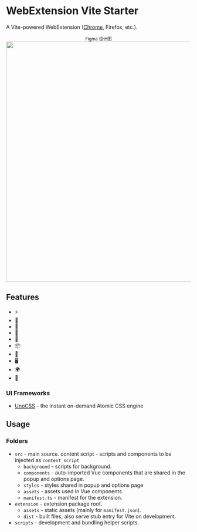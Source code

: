 # WebExtension Vite Starter
A Vite-powered WebExtension ([Chrome](https://developer.chrome.com/docs/extensions/reference/), Firefox, etc.).
 
<p align="center">
<sub>Figma 设计图</sub><br/>
<img width="655" src="https://cdn.jsdelivr.net/gh/pinky-pig/pic-bed/images20230203135717.png"><br/>
</p>

## Features

- ⚡️ 
- 🥝 
- 💬 
- 🌈 
- 🦾 
- 📦 
- 🌟 
- 🖥 
- 🌍 
- 📃 


### UI Frameworks

- [UnoCSS](https://github.com/unocss/unocss) - the instant on-demand Atomic CSS engine


## Usage

### Folders

- `src` - main source.
content script - scripts and components to be injected as `content_script`
  - `background` - scripts for background.
  - `components` - auto-imported Vue components that are shared in the popup and options page.
  - `styles` - styles shared in popup and options page
  - `assets` - assets used in Vue components
  - `manifest.ts` - manifest for the extension.
- `extension` - extension package root.
  - `assets` - static assets (mainly for `manifest.json`).
  - `dist` - built files, also serve stub entry for Vite on development.
- `scripts` - development and bundling helper scripts.

